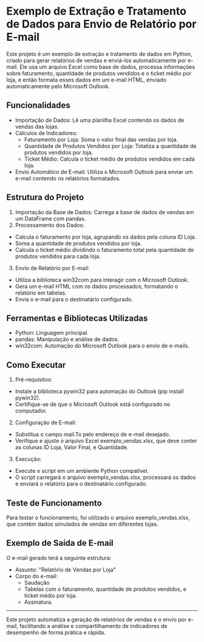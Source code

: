 # Exemplo de Extração e Tratamento de Dados para Envio de Relatório por E-mail

Este projeto é um exemplo de extração e tratamento de dados em Python, criado para gerar relatórios de vendas e enviá-los automaticamente por e-mail. Ele usa um arquivo Excel como base de dados, processa informações sobre faturamento, quantidade de produtos vendidos e o ticket médio por loja, e então formata esses dados em um e-mail HTML, enviado automaticamente pelo Microsoft Outlook.

## Funcionalidades

- Importação de Dados: Lê uma planilha Excel contendo os dados de vendas das lojas.
- Cálculos de Indicadores:
  - Faturamento por Loja: Soma o valor final das vendas por loja.
  - Quantidade de Produtos Vendidos por Loja: Totaliza a quantidade de produtos vendidos por loja.
  - Ticket Médio: Calcula o ticket médio de produtos vendidos em cada loja.
- Envio Automático de E-mail: Utiliza o Microsoft Outlook para enviar um e-mail contendo os relatórios formatados.

## Estrutura do Projeto

1. Importação da Base de Dados: Carrega a base de dados de vendas em um DataFrame com pandas.
2. Processamento dos Dados:

- Calcula o faturamento por loja, agrupando os dados pela coluna ID Loja.
- Soma a quantidade de produtos vendidos por loja.
- Calcula o ticket médio dividindo o faturamento total pela quantidade de produtos vendidos para cada loja.

3. Envio de Relatório por E-mail:

- Utiliza a biblioteca win32com para interagir com o Microsoft Outlook.
- Gera um e-mail HTML com os dados processados, formatando o relatório em tabelas.
- Envia o e-mail para o destinatário configurado.

## Ferramentas e Bibliotecas Utilizadas

- Python: Linguagem principal.
- pandas: Manipulação e análise de dados.
- win32com: Automação do Microsoft Outlook para o envio de e-mails.

## Como Executar

1. Pré-requisitos:

- Instale a biblioteca pywin32 para automação do Outlook (pip install pywin32).
- Certifique-se de que o Microsoft Outlook está configurado no computador.

2. Configuração de E-mail:

- Substitua o campo mail.To pelo endereço de e-mail desejado.
- Verifique e ajuste o arquivo Excel exemplo_vendas.xlsx, que deve conter as colunas ID Loja, Valor Final, e Quantidade.

3. Execução:

- Execute o script em um ambiente Python compatível.
- O script carregará o arquivo exemplo_vendas.xlsx, processará os dados e enviará o relatório para o destinatário configurado.

## Teste de Funcionamento

Para testar o funcionamento, foi utilizado o arquivo exemplo_vendas.xlsx, que contém dados simulados de vendas em diferentes lojas.

## Exemplo de Saída de E-mail

O e-mail gerado terá a seguinte estrutura:

- Assunto: "Relatório de Vendas por Loja"
- Corpo do e-mail:
  - Saudação
  - Tabelas com o faturamento, quantidade de produtos vendidos, e ticket médio por loja.
  - Assinatura.

<hr>

Este projeto automatiza a geração de relatórios de vendas e o envio por e-mail, facilitando a análise e compartilhamento de indicadores de desempenho de forma prática e rápida.
